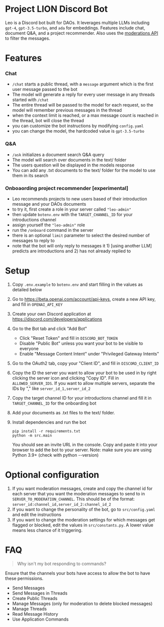 # Project LION Discord Bot

Leo is a Discord bot built for DAOs. It leverages multiple LLMs including `gpt-4`, `gpt-3.5-turbo`, and `ada` for embeddings. Features include chat, document Q&A, and a project recommender. Also uses the [moderations API](https://beta.openai.com/docs/api-reference/moderations) to filter the messages.

# Features
### Chat
- `/chat` starts a public thread, with a `message` argument which is the first user message passed to the bot
- The model will generate a reply for every user message in any threads started with `/chat`
- The entire thread will be passed to the model for each request, so the model will remember previous messages in the thread
- when the context limit is reached, or a max message count is reached in the thread, bot will close the thread
- you can customize the bot instructions by modifying `config.yaml`
- you can change the model, the hardcoded value is `gpt-3.5-turbo`

### Q&A
- `/ask` initializes a document search Q&A query
- The model will search over documents in the text/ folder
- The users question will be displayed in the models response
- You can add any .txt documents to the text/ folder for the model to use them in its search

### Onboaording project recommender [experimental]
- Leo recommends projects to new users based of their introduction message and your DAOs documents
- to try it, first create a role in your server called `"leo-admin"`
- then update `botenv.env` with the `TARGET_CHANNEL_ID` for your introductions channel
- assign yourself the `"leo-admin"` role
- run the `/onboard` command in the server
- there is an optional `limit` parameter to select the desired number of messages to reply to
- note that the bot will only reply to messages it 1) [using another LLM] predicts are introductions and 2) has not already replied to

# Setup
1. Copy `.env.example` to `botenv.env` and start filling in the values as detailed below
1. Go to https://beta.openai.com/account/api-keys, create a new API key, and fill in `OPENAI_API_KEY`
1. Create your own Discord application at https://discord.com/developers/applications
1. Go to the Bot tab and click "Add Bot"
    - Click "Reset Token" and fill in `DISCORD_BOT_TOKEN`
    - Disable "Public Bot" unless you want your bot to be visible to everyone
    - Enable "Message Content Intent" under "Privileged Gateway Intents"
1. Go to the OAuth2 tab, copy your "Client ID", and fill in `DISCORD_CLIENT_ID`
1. Copy the ID the server you want to allow your bot to be used in by right clicking the server icon and clicking "Copy ID". Fill in `ALLOWED_SERVER_IDS`. If you want to allow multiple servers, separate the IDs by "," like `server_id_1,server_id_2`
1. Copy the target channel ID for your introductions channel and fill it in `TARGET_CHANNEL_ID` for the onboarding bot

1. Add your documents as .txt files to the text/ folder.

1. Install dependencies and run the bot
    ```
    pip install -r requirements.txt
    python -m src.main
    ```
    You should see an invite URL in the console. Copy and paste it into your browser to add the bot to your server.
    Note: make sure you are using Python 3.9+ (check with python --version)


# Optional configuration

1. If you want moderation messages, create and copy the channel id for each server that you want the moderation messages to send to in `SERVER_TO_MODERATION_CHANNEL`. This should be of the format: `server_id:channel_id,server_id_2:channel_id_2`
1. If you want to change the personality of the bot, go to `src/config.yaml` and edit the instructions
1. If you want to change the moderation settings for which messages get flagged or blocked, edit the values in `src/constants.py`. A lower value means less chance of it triggering.

# FAQ

> Why isn't my bot responding to commands?

Ensure that the channels your bots have access to allow the bot to have these permissions.
- Send Messages
- Send Messages in Threads
- Create Public Threads
- Manage Messages (only for moderation to delete blocked messages)
- Manage Threads
- Read Message History
- Use Application Commands
